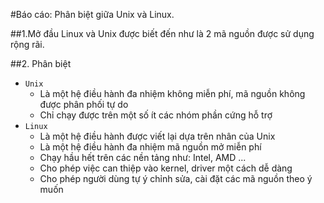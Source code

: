 #Báo cáo: Phân biệt giữa Unix và Linux.


##1.Mở đầu
    Linux và Unix được biết đến như là 2 mã nguồn được sử dụng rộng rãi.
    
##2. Phân biệt
   + `Unix`
      - Là một hệ điều hành đa nhiệm không miễn phí, mã nguồn không được phân phối tự do
      - Chỉ chạy được trên một số ít các nhóm phần cứng hỗ trợ
   + `Linux`
       - Là một hệ điều hành được viết lại dựa trên nhân của Unix
       - Là một hệ điều hành đa nhiệm mã nguồn mở miễn phí
       - Chạy hầu hết trên các nền tảng như: Intel, AMD ...
       - Cho phép việc can thiệp vào kernel, driver một cách dễ dàng
       - Cho phép người dùng tự ý chỉnh sửa, cài đặt các mã nguồn theo ý muốn
